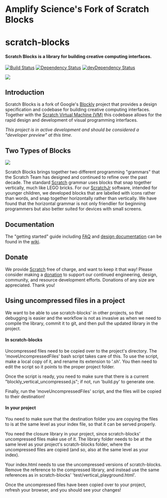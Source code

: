 # Amplify Science's Fork of Scratch Blocks

# scratch-blocks
#### Scratch Blocks is a library for building creative computing interfaces.
[![Build Status](https://travis-ci.org/LLK/scratch-blocks.svg?branch=develop)](https://travis-ci.org/LLK/scratch-blocks)
[![Dependency Status](https://david-dm.org/LLK/scratch-blocks.svg)](https://david-dm.org/LLK/scratch-blocks)
[![devDependency Status](https://david-dm.org/LLK/scratch-blocks/dev-status.svg)](https://david-dm.org/LLK/scratch-blocks#info=devDependencies)

![](https://cloud.githubusercontent.com/assets/747641/15227351/c37c09da-1854-11e6-8dc7-9a298f2b1f01.jpg)

## Introduction
Scratch Blocks is a fork of Google's [Blockly](https://github.com/google/blockly) project that provides a design specification and codebase for building creative computing interfaces. Together with the [Scratch Virtual Machine (VM)](https://github.com/LLK/scratch-vm) this codebase allows for the rapid design and development of visual programming interfaces.

*This project is in active development and should be considered a "developer preview" at this time.*

## Two Types of Blocks

![](https://cloud.githubusercontent.com/assets/747641/15255731/dad4d028-190b-11e6-9c16-8df7445adc96.png)

Scratch Blocks brings together two different programming "grammars" that the Scratch Team has designed and continued to refine over the past decade. The standard [Scratch](https://scratch.mit.edu) grammar uses blocks that snap together vertically, much like LEGO bricks. For our [ScratchJr](https://scratchjr.org) software, intended for younger children, we developed blocks that are labelled with icons rather than words, and snap together horizontally rather than vertically. We have found that the horizontal grammar is not only friendlier for beginning programmers but also better suited for devices with small screens.

## Documentation
The "getting started" guide including [FAQ](https://scratch.mit.edu/developers#faq) and [design documentation](https://github.com/LLK/scratch-blocks/wiki/Design) can be found in the [wiki](https://github.com/LLK/scratch-blocks/wiki).

## Donate
We provide [Scratch](https://scratch.mit.edu) free of charge, and want to keep it that way! Please consider making a [donation](https://secure.donationpay.org/scratchfoundation/) to support our continued engineering, design, community, and resource development efforts. Donations of any size are appreciated. Thank you!


## Using uncompressed files in a project

We want to be able to use scratch-blocks' in other projects, so that debugging is easier and the workflow is not as invasive as when we need to compile the library, commit it to git, and then pull the updated library in the project.

#### In scratch-blocks

Uncompressed files need to be copied over to the project's directory. The 'moveUncompressedFiles' bash script takes care of this. To use the script, make a local copy of it, and rename its extension to '.sh'. You then need to edit the script so it points to the proper project folder.

Once the script is ready, you need to make sure that there is a current "blockly_vertical_uncompressed.js"; if not, run 'build.py' to generate one.

Finally, run the 'moveUncompressedFiles' script, and the files will be copied to their destination!

#### In your project

You need to make sure that the destination folder you are copying the files to is at the same level as your index file, so that it can be served properly.

You need the closure library in your project, since scratch-blocks' uncompressed files make use of it. The library folder needs to be at the same level as your project's scratch-blocks folder, where the uncompressed files are copied (and so, also at the same level as your index).

Your index.html needs to use the uncompressed versions of scratch-blocks. Remove the reference to the compressed library, and instead use the same references as in scratch-blocks' 'test/vertical_playground.html'.

Once the uncompressed files have been copied over to your project, refresh your browser, and you should see your changes!
